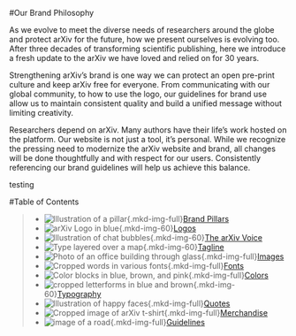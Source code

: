 #Our Brand Philosophy

As we evolve to meet the diverse needs of researchers around the globe and protect arXiv for the future, how we present ourselves is evolving too. After three decades of transforming scientific publishing, here we introduce a fresh update to the arXiv we have loved and relied on for 30 years.

Strengthening arXiv’s brand is one way we can protect an open pre-print culture and keep arXiv free for everyone. From communicating with our global community, to how to use the logo, our guidelines for brand use allow us to maintain consistent quality and build a unified message without limiting creativity.

Researchers depend on arXiv. Many authors have their life’s work hosted on the platform. Our website is not just a tool, it’s personal. While we recognize the pressing need to modernize the arXiv website and brand, all changes will be done thoughtfully and with respect for our users. Consistently referencing our brand guidelines will help us achieve this balance.

<div class="else">testing</div>

#Table of Contents
> - ![Illustration of a pillar](images/brand-icon-pillars.jpg){.mkd-img-full}[Brand Pillars](brand-pillars)
> - ![arXiv Logo in blue](images/brand-icon-logos.jpg){.mkd-img-60}[Logos](logos)
> - ![Illustration of chat bubbles](images/brand-icon-voice.jpg){.mkd-img-60}[The arXiv Voice](voice)
> - ![Type layered over a map](images/brand-icon-tagline.jpg){.mkd-img-60}[Tagline](tagline)
> - ![Photo of an office building through glass](images/brand-icon-images.jpg){.mkd-img-full}[Images](images)
> - ![Cropped words in various fonts](images/brand-icon-fonts.jpg){.mkd-img-full}[Fonts](fonts)
> - ![Color blocks in blue, brown, and pink](images/brand-icon-colors.jpg){.mkd-img-full}[Colors](colors)
> - ![cropped letterforms in blue and brown](images/brand-icon-typography.jpg){.mkd-img-60}[Typography](typography)
> - ![Illustration of happy faces](images/brand-icon-quotes.jpg){.mkd-img-full}[Quotes](quotes)
> - ![Cropped image of arXiv t-shirt](images/brand-icon-swag.jpg){.mkd-img-full}[Merchandise](swag)
> - ![image of a road](images/brand-icon-guidelines.jpg){.mkd-img-full}[Guidelines](brand-guidelines)
